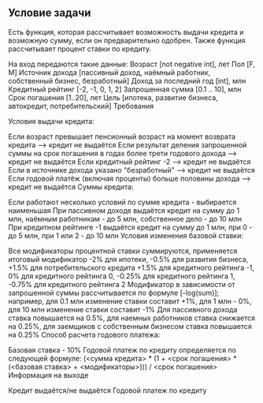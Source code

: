 ## Условие задачи

Есть функция, которая рассчитывает возможность выдачи кредита и возможную сумму, если он предварительно одобрен. Также
функция рассчитывает процент ставки по кредиту.

На вход передаются такие данные:
Возраст [not negative int], лет Пол [F, M]
Источник дохода [пассивный доход, наёмный работник, собственный бизнес, безработный]
Доход за последний год [int], млн Кредитный рейтинг [-2, -1, 0, 1, 2]
Запрошенная сумма [0.1 .. 10], млн Срок погашения [1..20], лет
Цель [ипотека, развитие бизнеса, автокредит, потребительский]
Требования

Условия выдачи кредита:

Если возраст превышает пенсионный возраст на момент возврата кредита --> кредит не выдаётся Если результат деления
запрошенной суммы на срок погашения в годах более трети годового дохода --> кредит не выдаётся Если кредитный рейтинг -2
--> кредит не выдаётся Если в источнике дохода указано "безработный" --> кредит не выдаётся Если годовой платёж (включая
проценты) больше половины дохода --> кредит не выдаётся Суммы кредита:

Если работают несколько условий по сумме кредита - выбирается наименьшая При пассивном доходе выдаётся кредит на сумму
до 1 млн, наёмным работникам - до 5 млн, собственное дело - до 10 млн При кредитном рейтинге -1 выдаётся кредит на сумму
до 1 млн, при 0 - до 5 млн, при 1 или 2 - до 10 млн Условия изменения базовой ставки:

Все модификаторы процентной ставки суммируются, применяется итоговый модификатор -2% для ипотеки, -0.5% для развития
бизнеса, +1.5% для потребительского кредита +1.5% для кредитного рейтинга -1, 0% для кредитного рейтинга 0, -0.25% для
кредитного рейтинга 1, -0.75% для кредитного рейтинга 2 Модификатор в зависимости от запрошенной суммы рассчитывается по
формуле [-log(sum)]; например, для 0.1 млн изменение ставки составит +1%, для 1 млн - 0%, для 10 млн изменение ставки
составит -1% Для пассивного дохода ставка повышается на 0.5%, для наемных работников ставка снижается на 0.25%, для
заемщиков с собственным бизнесом ставка повышается на 0.25% Способ расчета годового платежа:

Базовая ставка - 10% Годовой платеж по кредиту определяется по следующей формуле: (<сумма кредита> * (1 + <срок
погашения> * (<базовая ставка> + <модификаторы>))) / <срок погашения>
Информация на выходе

Кредит выдаётся/не выдаётся Годовой платеж по кредиту